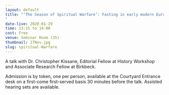 ```yaml
---
layout: default
title: "‘The Season of Spiritual Warfare’: Fasting in early modern Europe
"
date-live: 2020-01-29
time: 13:15 to 14:00
cost: Free
venue: Seminar Room (35)
thumbnail: 27Nov.jpg
slug: spiritual-Warfare
---
```

A talk with Dr. Christopher Kissane, Editorial Fellow at History Workshop and Associate Research Fellow at Birkbeck.

Admission is by token, one per person, available at the Courtyard Entrance desk on a first-come first-served basis 30 minutes before the talk. Assisted hearing sets are available.
